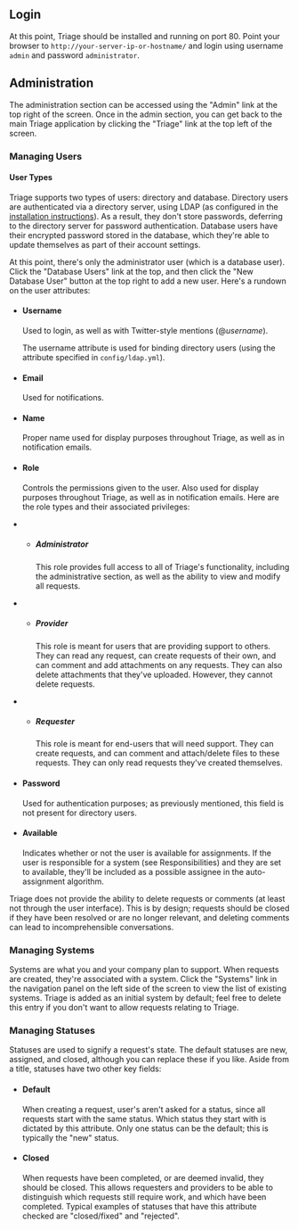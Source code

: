 ## Login

At this point, Triage should be installed and running on port 80. Point your browser to `http://your-server-ip-or-hostname/` and login using username `admin` and password `administrator`.

## Administration

The administration section can be accessed using the "Admin" link at the top right of the screen. Once in the admin section, you can get back to the main Triage application by clicking the "Triage" link at the top left of the screen.

### Managing Users

#### User Types

Triage supports two types of users: directory and database. Directory users are authenticated via a directory server, using LDAP (as configured in the [installation instructions](/docs/)). As a result, they don't store passwords, deferring to the directory server for password authentication. Database users have their encrypted password stored in the database, which they're able to update themselves as part of their account settings.

At this point, there's only the administrator user (which is a database user). Click the "Database Users" link at the top, and then click the "New Database User" button at the top right to add a new user. Here's a rundown on the user attributes:

* #### Username

    Used to login, as well as with Twitter-style mentions (@*username*).

    <p class="note">
      The username attribute is used for binding directory users (using the attribute specified in <code>config/ldap.yml</code>).
    </p>

* #### Email

    Used for notifications.

* #### Name

    Proper name used for display purposes throughout Triage, as well as in notification emails.

* #### Role

    Controls the permissions given to the user. Also used for display purposes throughout Triage, as well as in notification emails. Here are the role types and their associated privileges:

* * ##### Administrator

    This role provides full access to all of Triage's functionality, including the administrative section, as well as the ability to view and modify all requests.

* * ##### Provider

    This role is meant for users that are providing support to others. They can read any request, can create requests of their own, and can comment and add attachments on any requests. They can also delete attachments that they've uploaded. However, they cannot delete requests.

* * ##### Requester

    This role is meant for end-users that will need support. They can create requests, and can comment and attach/delete files to these requests. They can only read requests they've created themselves.

* #### Password

  Used for authentication purposes; as previously mentioned, this field is not present for directory users.

* #### Available

  Indicates whether or not the user is available for assignments. If the user is responsible for a system (see Responsibilities) and they are set to available, they'll be included as a possible assignee in the auto-assignment algorithm.

<p class="note">
  Triage does not provide the ability to delete requests or comments (at least not through the user interface). This is by design; requests should be closed if they have been resolved or are no longer relevant, and deleting comments can lead to incomprehensible conversations.
</p>

### Managing Systems

Systems are what you and your company plan to support. When requests are created, they're associated with a system. Click the "Systems" link in the navigation panel on the left side of the screen to view the list of existing systems. Triage is added as an initial system by default; feel free to delete this entry if you don't want to allow requests relating to Triage.

### Managing Statuses

Statuses are used to signify a request's state. The default statuses are new, assigned, and closed, although you can replace these if you like. Aside from a title, statuses have two other key fields:

* #### Default

  When creating a request, user's aren't asked for a status, since all requests start with the same status. Which status they start with is dictated by this attribute. Only one status can be the default; this is typically the "new" status.

* #### Closed

  When requests have been completed, or are deemed invalid, they should be closed. This allows requesters and providers to be able to distinguish which requests still require work, and which have been completed. Typical examples of statuses that have this attribute checked are "closed/fixed" and "rejected".
